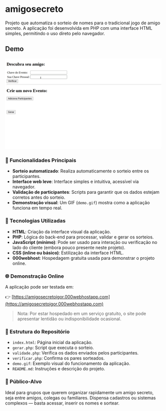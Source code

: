 # amigosecreto

Projeto que automatiza o sorteio de nomes para o tradicional jogo de amigo secreto.
A aplicação foi desenvolvida em PHP com uma interface HTML simples, permitindo o uso direto pelo navegador.

## Demo

![](demo.gif)

### 🔧 Funcionalidades Principais

* **Sorteio automatizado**: Realiza automaticamente o sorteio entre os participantes.
* **Interface web leve**: Interface simples e intuitiva, acessível via navegador.
* **Validação de participantes**: Scripts para garantir que os dados estejam corretos antes do sorteio.
* **Demonstração visual**: Um GIF (`demo.gif`) mostra como a aplicação funciona em tempo real.

### 🧪 Tecnologias Utilizadas

* **HTML**: Criação da interface visual da aplicação.
* **PHP**: Lógica do back-end para processar, validar e gerar os sorteios.
* **JavaScript (mínimo)**: Pode ser usado para interação ou verificação no lado do cliente (embora pouco presente neste projeto).
* **CSS (inline ou básico)**: Estilização da interface HTML.
* **000webhost**: Hospedagem gratuita usada para demonstrar o projeto online.

### 🌐 Demonstração Online

A aplicação pode ser testada em:

👉 [https://amigosecretoigor.000webhostapp.com](https://amigosecretoigor.000webhostapp.com)

> Nota: Por estar hospedado em um serviço gratuito, o site pode apresentar lentidão ou indisponibilidade ocasional.

### 📁 Estrutura do Repositório

* `index.html`: Página inicial da aplicação.
* `gerar.php`: Script que executa o sorteio.
* `validade.php`: Verifica os dados enviados pelos participantes.
* `verificar.php`: Confirma os pares sorteados.
* `demo.gif`: Exemplo visual do funcionamento da aplicação.
* `README.md`: Instruções e descrição do projeto.

### 🎯 Público-Alvo

Ideal para grupos que querem organizar rapidamente um amigo secreto, seja entre amigos, colegas ou familiares.
Dispensa cadastros ou sistemas complexos — basta acessar, inserir os nomes e sortear.
